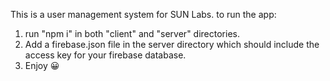This is a user management system for SUN Labs. to run the app: 
  1. run "npm i" in both "client" and "server" directories.
  2. Add a firebase.json file in the server directory which should include the access key for your firebase database.
  3. Enjoy 😀

